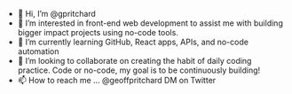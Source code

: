 - 👋 Hi, I’m @gpritchard
- 👀 I’m interested in front-end web development to assist me with building bigger impact projects using no-code tools.
- 🌱 I’m currently learning GitHub, React apps, APIs, and no-code automation
- 💞️ I’m looking to collaborate on creating the habit of daily coding practice. Code or no-code, my goal is to be continuously building!
- 📫 How to reach me ... @geoffpritchard DM on Twitter

<!---
gpritchard/gpritchard is a ✨ special ✨ repository because its `README.md` (this file) appears on your GitHub profile.
You can click the Preview link to take a look at your changes.
--->
